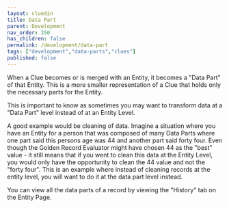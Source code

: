 ```yaml
---
layout: cluedin
title: Data Part
parent: Development
nav_order: 350
has_children: false
permalink: /development/data-part
tags: ["development","data-parts","clues"]
published: false
---
```


When a Clue becomes or is merged with an Entity, it becomes a "Data Part" of that Entity. This is a more smaller representation of a Clue that holds only the necessary parts for the Entity. 

This is important to know as sometimes you may want to transform data at a "Data Part" level instead of at an Entity Level. 

A good example would be cleaning of data. Imagine a situation where you have an Entity for a person that was composed of many Data Parts where one part said this persons age was 44 and another part said forty four. Even though the Golden Record Evaluator might have chosen 44 as the "best" value - it still means that if you went to clean this data at the Entity Level, you would only have the opportunity to clean the 44 value and not the "forty four". This is an example where instead of cleaning records at the entity level, you will want to do it at the data part level instead. 

You can view all the data parts of a record by viewing the "History" tab on the Entity Page. 